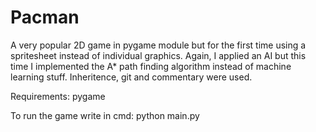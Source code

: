 # Pacman
A very popular 2D game in pygame module but for the first time using a spritesheet instead of individual graphics. Again, I applied an AI but this time I implemented the A* path finding algorithm instead of machine learning stuff. Inheritence, git and commentary were used.

Requirements: pygame

To run the game write in cmd: python main.py
